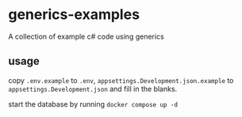 # generics-examples

A collection of example c# code using generics

## usage

copy `.env.example` to `.env`, `appsettings.Development.json.example` to `appsettings.Development.json` and fill in the blanks.

start the database by running `docker compose up -d`
